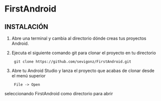 # FirstAndroid

INSTALACIÓN
-----------

1. Abre una terminal y cambia al directorio dónde creas tus proyectos Android.
2. Ejecuta el siguiente comando git para clonar el proyecto en tu directorio

        git clone https://github.com/sevigonz/FirstAndroid.git

3. Abre tu Android Studio y lanza el proyecto que acabas de clonar desde el menú superior

        File -> Open

  seleccionando FirstAndroid como directorio para abrir
